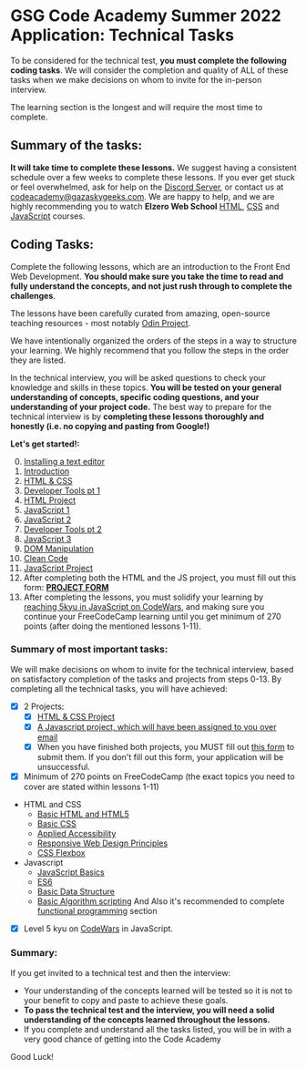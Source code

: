 # GSG Code Academy Summer 2022 Application: Technical Tasks

To be considered for the technical test, **you must complete the following coding tasks**. We will consider the completion and quality of ALL of these tasks when we make decisions on whom to invite for the in-person interview.

The learning section is the longest and will require the most time to complete.

## Summary of the tasks:

**It will take time to complete these lessons.** We suggest having a consistent schedule over a few weeks to complete these lessons. If you ever get stuck or feel overwhelmed, ask for help on the [Discord Server](https://discord.gg/7QqGtqC9Gy), or contact us at codeacademy@gazaskygeeks.com. We are happy to help, and we are highly recommending you to watch **Elzero Web School** [HTML](https://www.youtube.com/playlist?list=PLDoPjvoNmBAw_t_XWUFbBX-c9MafPk9ji), [CSS](https://www.youtube.com/playlist?list=PLDoPjvoNmBAzjsz06gkzlSrlev53MGIKe) and [JavaScript](https://www.youtube.com/playlist?list=PLDoPjvoNmBAx3kiplQR_oeDqLDBUDYwVv) courses.

## Coding Tasks:

Complete the following lessons, which are an introduction to the Front End Web Development. **You should make sure you take the time to read and fully understand the concepts, and not just rush through to complete the challenges**.

The lessons have been carefully curated from amazing, open-source teaching resources - most notably [Odin Project](https://www.theodinproject.com/).

We have intentionally organized the orders of the steps in a way to structure your learning. We highly recommend that you follow the steps in the order they are listed.

In the technical interview, you will be asked questions to check your knowledge and skills in these topics. **You will be tested on your general understanding of concepts, specific coding questions, and your understanding of your project code.** The best way to prepare for the technical interview is by **completing these lessons thoroughly and honestly (i.e. no copying and pasting from Google!)**

**Let's get started!:**

0. [Installing a text editor](pre-requisites/00-installations.md)
1. [Introduction](pre-requisites/01-introduction.md)
2. [HTML & CSS](pre-requisites/02-html-css.md)
3. [Developer Tools pt 1](pre-requisites/03-dev-tools.md)
4. [HTML Project](pre-requisites/04-project.md)
5. [JavaScript 1](pre-requisites/05-javascript-1.md)
6. [JavaScript 2](pre-requisites/06-javascript-2.md)
7. [Developer Tools pt 2](pre-requisites/07-dev-tools-2.md)
8. [JavaScript 3](pre-requisites/08-javascript-3.md)
9. [DOM Manipulation](pre-requisites/09-dom-manipulation.md)
10. [Clean Code](pre-requisites/10-clean-code.md)
11. [JavaScript Project](pre-requisites/11-project-js.md)
12. After completing both the HTML and the JS project, you must fill out this form: [**PROJECT FORM**](https://airtable.com/shr1v0zvij4xJKrP7)
13. After completing the lessons, you must solidify your learning by [reaching 5kyu in JavaScript on CodeWars](https://www.codewars.com), and making sure you continue your FreeCodeCamp learning until you get minimum of 270 points (after doing the mentioned lessons 1-11).

### Summary of most important tasks:

We will make decisions on whom to invite for the technical interview, based on satisfactory completion of the tasks and projects from steps 0-13. By completing all the technical tasks, you will have achieved:

- [x] 2 Projects:
  - [x] [HTML & CSS Project](pre-requisites/04-project.md)
  - [x] [A Javascript project, which will have been assigned to you over email](pre-requisites/projects/)
  - [x] When you have finished both projects, you MUST fill out [this form](https://airtable.com/shr1v0zvij4xJKrP7) to submit them. If you don't fill out this form, your application will be unsuccessful.
- [x] Minimum of 270 points on FreeCodeCamp (the exact topics you need to cover are stated within lessons 1-11)
- HTML and CSS
  - [Basic HTML and HTML5](https://learn.freecodecamp.org/responsive-web-design/basic-html-and-html5/)
  - [Basic CSS](https://learn.freecodecamp.org/responsive-web-design/basic-css/)
  - [Applied Accessibility](https://www.freecodecamp.org/learn/responsive-web-design/applied-accessibility/)
  - [Responsive Web Design Principles](https://learn.freecodecamp.org/responsive-web-design/responsive-web-design-principles/)
  - [CSS Flexbox](https://learn.freecodecamp.org/responsive-web-design/css-flexbox/)
- Javascript
    - [JavaScript Basics](https://learn.freecodecamp.org/javascript-algorithms-and-data-structures/basic-javascript/)
    - [ES6](https://www.freecodecamp.org/learn/javascript-algorithms-and-data-structures/es6/)
    - [Basic Data Structure](https://www.freecodecamp.org/learn/javascript-algorithms-and-data-structures/basic-data-structures/)
    - [Basic Algorithm scripting](https://www.freecodecamp.org/learn/javascript-algorithms-and-data-structures/basic-algorithm-scripting/)
And Also it's recommended to complete [functional programming](https://www.freecodecamp.org/learn/javascript-algorithms-and-data-structures/functional-programming/) section
- [x] Level 5 kyu on [CodeWars](https://www.codewars.com) in JavaScript.

### Summary:

If you get invited to a technical test and then the interview:
- Your understanding of the concepts learned will be tested so it is not to your benefit to copy and paste to achieve these goals. 
- **To pass the technical test and the interview, you will need a solid understanding of the concepts learned throughout the lessons.**
- If you complete and understand all the tasks listed, you will be in with a very good chance of getting into the Code Academy

Good Luck!
